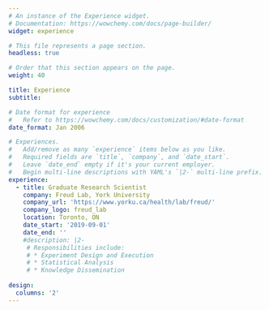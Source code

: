 ```yaml
---
# An instance of the Experience widget.
# Documentation: https://wowchemy.com/docs/page-builder/
widget: experience

# This file represents a page section.
headless: true

# Order that this section appears on the page.
weight: 40

title: Experience
subtitle:

# Date format for experience
#   Refer to https://wowchemy.com/docs/customization/#date-format
date_format: Jan 2006

# Experiences.
#   Add/remove as many `experience` items below as you like.
#   Required fields are `title`, `company`, and `date_start`.
#   Leave `date_end` empty if it's your current employer.
#   Begin multi-line descriptions with YAML's `|2-` multi-line prefix.
experience:
  - title: Graduate Research Scientist
    company: Freud Lab, York University
    company_url: 'https://www.yorku.ca/health/lab/freud/'
    company_logo: freud_lab
    location: Toronto, ON
    date_start: '2019-09-01'
    date_end: ''
    #description: |2-
     # Responsibilities include:
     # * Experiment Design and Execution 
     # * Statistical Analysis 
     # * Knowledge Dissemination
        
design:
  columns: '2'
---
```

